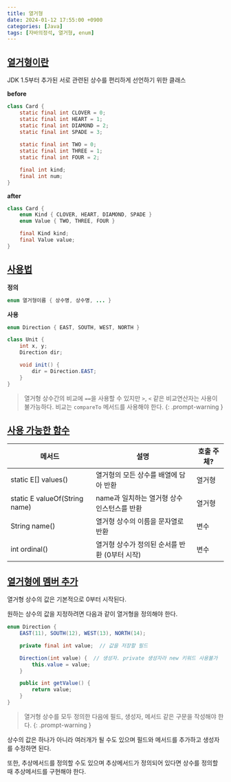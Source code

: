 ```yaml
---
title: 열거형
date: 2024-01-12 17:55:00 +0900
categories: [Java]
tags: [자바의정석, 열거형, enum]
---
```


## **<u>열거형이란</u>**

JDK 1.5부터 추가된 서로 관련된 상수를 편리하게 선언하기 위한 클래스

**before**

```java
class Card {
    static final int CLOVER = 0;
    static final int HEART = 1;
    static final int DIAMOND = 2;
    static final int SPADE = 3;
    
    static final int TWO = 0;
    static final int THREE = 1;
    static final int FOUR = 2;

    final int kind;
    final int num;
}
```

**after**

```java
class Card {
    enum Kind { CLOVER, HEART, DIAMOND, SPADE }
    enum Value { TWO, THREE, FOUR }

    final Kind kind;
    final Value value;
}
```

## **<u>사용법</u>**

**정의**

```java
enum 열거형이름 { 상수명, 상수명, ... }
```

**사용**

```java
enum Direction { EAST, SOUTH, WEST, NORTH }

class Unit {
    int x, y;
    Direction dir;

    void init() {
        dir = Direction.EAST;
    }
}
```

> 열거형 상수간의 비교에 `==`을 사용할 수 있지만 `>`, `<` 같은 비교연산자는 사용이 불가능하다. 비교는 `compareTo` 메서드를 사용해야 한다.
{: .prompt-warning }

## **<u>사용 가능한 함수</u>**

| 메서드 | 설명 | 호출 주체? |
| --- | --- | --- |
| static E[] values() | 열거형의 모든 상수를 배열에 담아 반환 | 열거형 |
| static E valueOf(String name) | name과 일치하는 열거형 상수 인스턴스를 반환 | 열거형 |
| String name() | 열거형 상수의 이름을 문자열로 반환 | 변수 |
| int ordinal() | 열거형 상수가 정의된 순서를 반환 (0부터 시작) | 변수 |

## **<u>열거형에 멤버 추가</u>**

열거형 상수의 값은 기본적으로 0부터 시작된다.

원하는 상수의 값을 지정하려면 다음과 같이 열거형을 정의해야 한다.

```java
enum Direction {
    EAST(11), SOUTH(12), WEST(13), NORTH(14);

    private final int value;  // 값을 저장할 필드

    Direction(int value) {  // 생성자. private 생성자라 new 키워드 사용불가
        this.value = value;
    }

    public int getValue() {
        return value;
    }
}
```

> 열거형 상수를 모두 정의한 다음에 필드, 생성자, 메서드 같은 구문을 작성해야 한다.
{: .prompt-warning }

상수의 값은 하나가 아니라 여러개가 될 수도 있으며 필드와 메서드를 추가하고 생성자를 수정하면 된다.

또한, 추상메서드를 정의할 수도 있으며 추상메서드가 정의되어 있다면 상수를 정의할 때 추상메서드를 구현해야 한다.